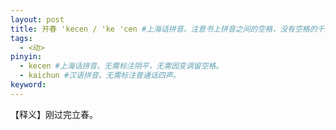 ```yaml
---
layout: post
title: 开春 'kecen / 'ke 'cen #上海话拼音。注意书上拼音之间的空格，没有空格的千万不要空格，该空的地方一定要空格。注意每个气口前是否存在单引号（'），如果有单引号一定要在英文状态下输入。
tags:
  - <动>
pinyin: 
  - kecen #上海话拼音。无需标注阴平，无需因变调留空格。 
  - kaichun #汉语拼音。无需标注普通话四声。
keyword: 
---
```


【释义】刚过完立春。           
                               